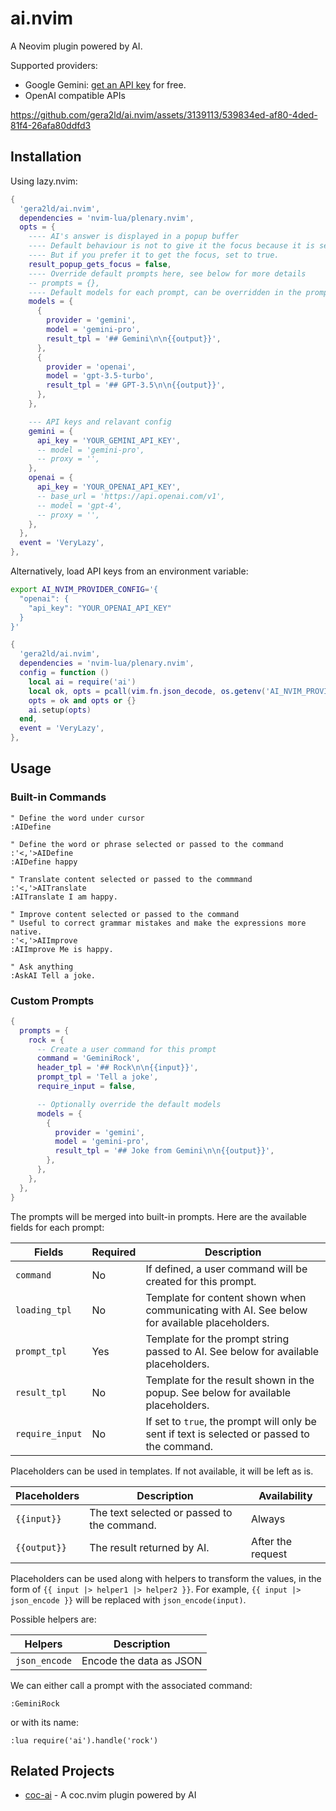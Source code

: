# ai.nvim

A Neovim plugin powered by AI.

Supported providers:

- Google Gemini: [get an API key](https://ai.google.dev/tutorials/setup) for free.
- OpenAI compatible APIs

https://github.com/gera2ld/ai.nvim/assets/3139113/539834ed-af80-4ded-81f4-26afa80ddfd3

## Installation

Using lazy.nvim:

```lua
{
  'gera2ld/ai.nvim',
  dependencies = 'nvim-lua/plenary.nvim',
  opts = {
    ---- AI's answer is displayed in a popup buffer
    ---- Default behaviour is not to give it the focus because it is seen as a kind of tooltip
    ---- But if you prefer it to get the focus, set to true.
    result_popup_gets_focus = false,
    ---- Override default prompts here, see below for more details
    -- prompts = {},
    ---- Default models for each prompt, can be overridden in the prompt definition
    models = {
      {
        provider = 'gemini',
        model = 'gemini-pro',
        result_tpl = '## Gemini\n\n{{output}}',
      },
      {
        provider = 'openai',
        model = 'gpt-3.5-turbo',
        result_tpl = '## GPT-3.5\n\n{{output}}',
      },
    },

    --- API keys and relavant config
    gemini = {
      api_key = 'YOUR_GEMINI_API_KEY',
      -- model = 'gemini-pro',
      -- proxy = '',
    },
    openai = {
      api_key = 'YOUR_OPENAI_API_KEY',
      -- base_url = 'https://api.openai.com/v1',
      -- model = 'gpt-4',
      -- proxy = '',
    },
  },
  event = 'VeryLazy',
},
```

Alternatively, load API keys from an environment variable:

```bash
export AI_NVIM_PROVIDER_CONFIG='{
  "openai": {
    "api_key": "YOUR_OPENAI_API_KEY"
  }
}'
```

```lua
{
  'gera2ld/ai.nvim',
  dependencies = 'nvim-lua/plenary.nvim',
  config = function ()
    local ai = require('ai')
    local ok, opts = pcall(vim.fn.json_decode, os.getenv('AI_NVIM_PROVIDER_CONFIG'))
    opts = ok and opts or {}
    ai.setup(opts)
  end,
  event = 'VeryLazy',
},
```

## Usage

### Built-in Commands

```viml
" Define the word under cursor
:AIDefine

" Define the word or phrase selected or passed to the command
:'<,'>AIDefine
:AIDefine happy

" Translate content selected or passed to the commmand
:'<,'>AITranslate
:AITranslate I am happy.

" Improve content selected or passed to the command
" Useful to correct grammar mistakes and make the expressions more native.
:'<,'>AIImprove
:AIImprove Me is happy.

" Ask anything
:AskAI Tell a joke.
```

### Custom Prompts

```lua
{
  prompts = {
    rock = {
      -- Create a user command for this prompt
      command = 'GeminiRock',
      header_tpl = '## Rock\n\n{{input}}',
      prompt_tpl = 'Tell a joke',
      require_input = false,

      -- Optionally override the default models
      models = {
        {
          provider = 'gemini',
          model = 'gemini-pro',
          result_tpl = '## Joke from Gemini\n\n{{output}}',
        },
      },
    },
  },
}
```

The prompts will be merged into built-in prompts. Here are the available fields for each prompt:

| Fields          | Required | Description                                                                                  |
| --------------- | -------- | -------------------------------------------------------------------------------------------- |
| `command`       | No       | If defined, a user command will be created for this prompt.                                  |
| `loading_tpl`   | No       | Template for content shown when communicating with AI. See below for available placeholders. |
| `prompt_tpl`    | Yes      | Template for the prompt string passed to AI. See below for available placeholders.           |
| `result_tpl`    | No       | Template for the result shown in the popup. See below for available placeholders.            |
| `require_input` | No       | If set to `true`, the prompt will only be sent if text is selected or passed to the command. |

Placeholders can be used in templates. If not available, it will be left as is.

| Placeholders | Description                                 | Availability      |
| ------------ | ------------------------------------------- | ----------------- |
| `{{input}}`  | The text selected or passed to the command. | Always            |
| `{{output}}` | The result returned by AI.                  | After the request |

Placeholders can be used along with helpers to transform the values, in the form of `{{ input |> helper1 |> helper2 }}`. For example, `{{ input |> json_encode }}` will be replaced with `json_encode(input)`.

Possible helpers are:

| Helpers       | Description             |
| ------------- | ----------------------- |
| `json_encode` | Encode the data as JSON |

We can either call a prompt with the associated command:

```viml
:GeminiRock
```

or with its name:

```viml
:lua require('ai').handle('rock')
```

## Related Projects

- [coc-ai](https://github.com/gera2ld/coc-ai) - A coc.nvim plugin powered by AI

